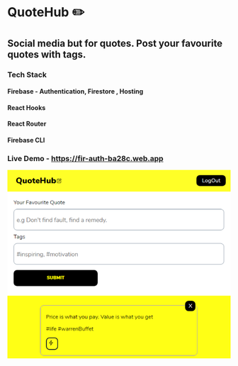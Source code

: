 # QuoteHub :pencil2:

## Social media but for quotes. Post your favourite quotes with tags. 



### Tech Stack 
 #### Firebase - Authentication, Firestore , Hosting
 #### React Hooks 
 #### React Router 
 #### Firebase CLI
 
### Live Demo - https://fir-auth-ba28c.web.app

![](screenshot.png)
